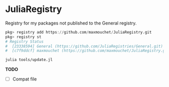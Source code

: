 # JuliaRegistry
Registry for my packages not published to the General registry.

```julia
pkg> registry add https://github.com/maxmouchet/JuliaRegistry.git
pkg> registry st
# Registry Status 
#  [23338594] General (https://github.com/JuliaRegistries/General.git)
#  [c7f9ddcf] maxmouchet (https://github.com/maxmouchet/JuliaRegistry.git)
```

```bash
julia tools/update.jl
```

**TODO**
- [ ] Compat file
